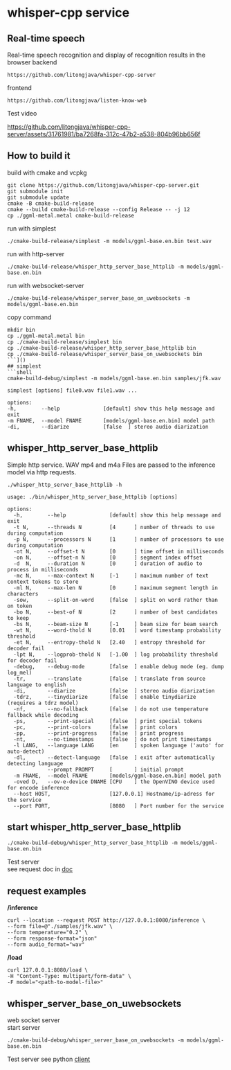 # whisper-cpp service
## Real-time speech  
Real-time speech recognition and display of recognition results in the browser
backend
```
https://github.com/litongjava/whisper-cpp-server
```
frontend
```
https://github.com/litongjava/listen-know-web
```
Test video  

https://github.com/litongjava/whisper-cpp-server/assets/31761981/ba7268fa-312c-47b2-a538-804b96bb656f

## How to build it 
build with cmake and vcpkg
```
git clone https://github.com/litongjava/whisper-cpp-server.git
git submodule init
git submodule update
cmake -B cmake-build-release
cmake --build cmake-build-release --config Release -- -j 12
cp ./ggml-metal.metal cmake-build-release 
```

run with simplest
```
./cmake-build-release/simplest -m models/ggml-base.en.bin test.wav
```

run with http-server
```
./cmake-build-release/whisper_http_server_base_httplib -m models/ggml-base.en.bin 
```

run with websocket-server
```
./cmake-build-release/whisper_server_base_on_uwebsockets -m models/ggml-base.en.bin
```

copy command
```
mkdir bin
cp ./ggml-metal.metal bin
cp ./cmake-build-release/simplest bin
cp ./cmake-build-release/whisper_http_server_base_httplib bin 
cp ./cmake-build-release/whisper_server_base_on_uwebsockets bin
```]()
## simplest
```shell
cmake-build-debug/simplest -m models/ggml-base.en.bin samples/jfk.wav
```
```
simplest [options] file0.wav file1.wav ...

options:                                                                                                                                                                                                
-h,        --help              [default] show this help message and exit                                                                                                                              
-m FNAME,  --model FNAME       [models/ggml-base.en.bin] model path                                                                                                                                   
-di,       --diarize           [false  ] stereo audio diarization
```
## whisper_http_server_base_httplib

Simple http service. WAV mp4 and m4a Files are passed to the inference model via http requests.

```
./whisper_http_server_base_httplib -h

usage: ./bin/whisper_http_server_base_httplib [options]

options:
  -h,        --help              [default] show this help message and exit
  -t N,      --threads N         [4      ] number of threads to use during computation
  -p N,      --processors N      [1      ] number of processors to use during computation
  -ot N,     --offset-t N        [0      ] time offset in milliseconds
  -on N,     --offset-n N        [0      ] segment index offset
  -d  N,     --duration N        [0      ] duration of audio to process in milliseconds
  -mc N,     --max-context N     [-1     ] maximum number of text context tokens to store
  -ml N,     --max-len N         [0      ] maximum segment length in characters
  -sow,      --split-on-word     [false  ] split on word rather than on token
  -bo N,     --best-of N         [2      ] number of best candidates to keep
  -bs N,     --beam-size N       [-1     ] beam size for beam search
  -wt N,     --word-thold N      [0.01   ] word timestamp probability threshold
  -et N,     --entropy-thold N   [2.40   ] entropy threshold for decoder fail
  -lpt N,    --logprob-thold N   [-1.00  ] log probability threshold for decoder fail
  -debug,    --debug-mode        [false  ] enable debug mode (eg. dump log_mel)
  -tr,       --translate         [false  ] translate from source language to english
  -di,       --diarize           [false  ] stereo audio diarization
  -tdrz,     --tinydiarize       [false  ] enable tinydiarize (requires a tdrz model)
  -nf,       --no-fallback       [false  ] do not use temperature fallback while decoding
  -ps,       --print-special     [false  ] print special tokens
  -pc,       --print-colors      [false  ] print colors
  -pp,       --print-progress    [false  ] print progress
  -nt,       --no-timestamps     [false  ] do not print timestamps
  -l LANG,   --language LANG     [en     ] spoken language ('auto' for auto-detect)
  -dl,       --detect-language   [false  ] exit after automatically detecting language
             --prompt PROMPT     [       ] initial prompt
  -m FNAME,  --model FNAME       [models/ggml-base.en.bin] model path
  -oved D,   --ov-e-device DNAME [CPU    ] the OpenVINO device used for encode inference
  --host HOST,                   [127.0.0.1] Hostname/ip-adress for the service
  --port PORT,                   [8080   ] Port number for the service
```
## start whisper_http_server_base_httplib
```
./cmake-build-debug/whisper_http_server_base_httplib -m models/ggml-base.en.bin
```
Test server  
see request doc in [doc](doc)
## request examples

**/inference**
```
curl --location --request POST http://127.0.0.1:8080/inference \
--form file=@"./samples/jfk.wav" \
--form temperature="0.2" \
--form response-format="json"
--form audio_format="wav"
```

**/load**
```
curl 127.0.0.1:8080/load \
-H "Content-Type: multipart/form-data" \
-F model="<path-to-model-file>"
```

## whisper_server_base_on_uwebsockets
web socket server  
start server
```
./cmake-build-debug/whisper_server_base_on_uwebsockets -m models/ggml-base.en.bin
```
Test server
see python [client](client)